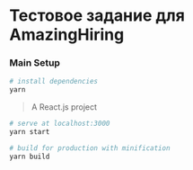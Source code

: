 # Тестовое задание для AmazingHiring

### Main Setup

``` bash
# install dependencies
yarn
```

> A React.js project

``` bash
# serve at localhost:3000
yarn start

# build for production with minification
yarn build
```
